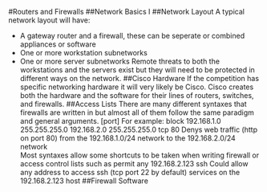 #Routers and Firewalls
##Network Basics
I 
##Network Layout
A typical network layout will have:
* A gateway router and a firewall, these can be seperate or combined appliances or software
* One or more workstation subnetworks
* One or more server subnetworks
Remote threats to both the workstations and the servers exist but they will need to be protected in different ways on the network. 
##Cisco Hardware
If the competition has specific networking hardware it will very likely be Cisco. Cisco creates both the hardware and the software for their lines of routers, switches, and firewalls.
##Access Lists
There are many different syntaxes that firewalls are written in but almost all of them follow the same paradigm and general arguments.
	<action> <source> <source subnet> <destination> <destination subnet> <protocol> [port]
For example:
	block 192.168.1.0 255.255.255.0 192.168.2.0 255.255.255.0 tcp 80
Denys web traffic (http on port 80) from the 192.168.1.0/24 network to the 192.168.2.0/24 network  
Most syntaxes allow some shortcuts to be taken when writing firewall or access control lists such as
	permit any 192.168.2.123 ssh
Could allow any address to access ssh (tcp port 22 by default) services on the 192.168.2.123 host
##Firewall Software